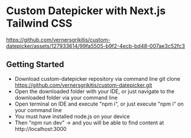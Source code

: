# Custom Datepicker with Next.js Tailwind CSS



https://github.com/vernersgrikitis/custom-datepicker/assets/127933614/99fa5505-b9f2-4ecb-bd48-007ae3c52fc3


## Getting Started

- Download custom-datepicker repository via command line git clone https://github.com/vernersgrikitis/custom-datepicker.git
- Open the downloaded folder with your IDE, or just navigate to the downloaded folder via your command line
- Open terminal on IDE and execute "npm i", or just execute "npm i" on your command line
- You must have installed node.js on your device
- Then "npm run dev" -> and you will be able to find content at http://localhost:3000
